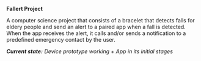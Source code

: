 <b>Fallert Project</b>

A computer science project that consists of a bracelet that detects falls for eldery people and send an alert to a paired app when a fall is detected.
When the app receives the alert, it calls and/or sends a notification to a predefined emergency contact by the user.

<i><b>Current state:</b> Device prototype working + App in its initial stages</i>

